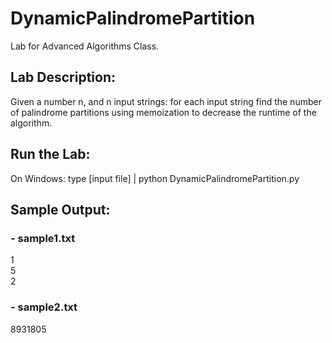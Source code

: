 # DynamicPalindromePartition
Lab for Advanced Algorithms Class.
## Lab Description:
Given a number n, and n input strings: for each input string find the number of palindrome partitions using memoization to decrease the runtime of the algorithm.
## Run the Lab:
On Windows:
type [input file] | python DynamicPalindromePartition.py
## Sample Output:
### - sample1.txt
1  
5  
2  
### - sample2.txt
8931805
